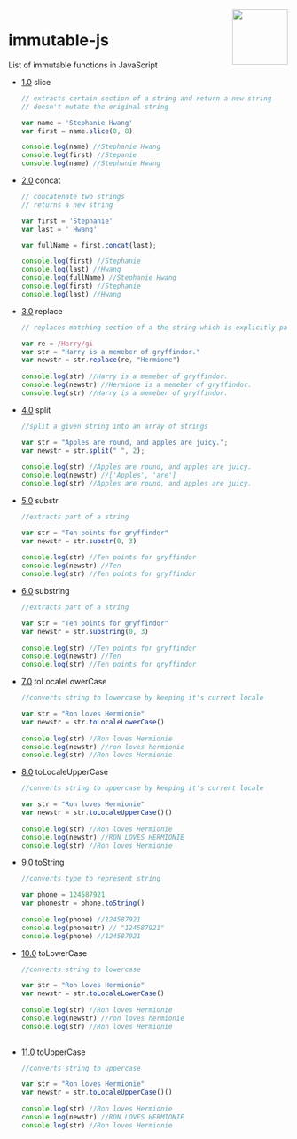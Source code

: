 <a href="https://promisesaplus.com/">
    <img src="https://upload.wikimedia.org/wikipedia/commons/thumb/6/6a/JavaScript-logo.png/768px-JavaScript-logo.png" width="100" align="right" />
</a>

# immutable-js

List of immutable functions in JavaScript

- [1.0](#1.0) <a name='1.0'></a> slice

  ```js
  // extracts certain section of a string and return a new string
  // doesn't mutate the original string
  
  var name = 'Stephanie Hwang'
  var first = name.slice(0, 8)
  
  console.log(name) //Stephanie Hwang
  console.log(first) //Stepanie
  console.log(name) //Stephanie Hwang
  ```

- [2.0](#2.0) <a name='1.0'></a> concat

  ```js
  // concatenate two strings
  // returns a new string
  
  var first = 'Stephanie'
  var last = ' Hwang'
  
  var fullName = first.concat(last);
  
  console.log(first) //Stephanie
  console.log(last) //Hwang
  console.log(fullName) //Stephanie Hwang
  console.log(first) //Stephanie
  console.log(last) //Hwang
  
  ```
  
- [3.0](#3.0) <a name='1.0'></a> replace

  ```js
  // replaces matching section of a the string which is explicitly passed to replace function
  
  var re = /Harry/gi
  var str = "Harry is a memeber of gryffindor."
  var newstr = str.replace(re, "Hermione")
           
  console.log(str) //Harry is a memeber of gryffindor.
  console.log(newstr) //Hermione is a memeber of gryffindor.
  console.log(str) //Harry is a memeber of gryffindor.
  ```
  
- [4.0](#4.0) <a name='1.0'></a> split

  ```js
  //split a given string into an array of strings
  
  var str = "Apples are round, and apples are juicy.";
  var newstr = str.split(" ", 2);
           
  console.log(str) //Apples are round, and apples are juicy.
  console.log(newstr) //['Apples', 'are']
  console.log(str) //Apples are round, and apples are juicy.
  ```
- [5.0](#5.0) <a name='1.0'></a> substr

  ```js
  //extracts part of a string
  
  var str = "Ten points for gryffindor"
  var newstr = str.substr(0, 3)
           
  console.log(str) //Ten points for gryffindor
  console.log(newstr) //Ten
  console.log(str) //Ten points for gryffindor
  ```
  
- [6.0](#6.0) <a name='1.0'></a> substring

  ```js
  //extracts part of a string
  
  var str = "Ten points for gryffindor"
  var newstr = str.substring(0, 3)
           
  console.log(str) //Ten points for gryffindor
  console.log(newstr) //Ten
  console.log(str) //Ten points for gryffindor
  ```

- [7.0](#7.0) <a name='1.0'></a> toLocaleLowerCase

  ```js
  //converts string to lowercase by keeping it's current locale
  
  var str = "Ron loves Hermionie"
  var newstr = str.toLocaleLowerCase()
           
  console.log(str) //Ron loves Hermionie
  console.log(newstr) //ron loves hermionie
  console.log(str) //Ron loves Hermionie
  
- [8.0](#8.0) <a name='1.0'></a> toLocaleUpperCase

  ```js
  //converts string to uppercase by keeping it's current locale
  
  var str = "Ron loves Hermionie"
  var newstr = str.toLocaleUpperCase()()
           
  console.log(str) //Ron loves Hermionie
  console.log(newstr) //RON LOVES HERMIONIE
  console.log(str) //Ron loves Hermionie
  
- [9.0](#9.0) <a name='1.0'></a> toString

  ```js
  //converts type to represent string
  
  var phone = 124587921
  var phonestr = phone.toString()
           
  console.log(phone) //124587921
  console.log(phonestr) // "124587921"
  console.log(phone) //124587921
  
- [10.0](#10.0) <a name='1.0'></a> toLowerCase

  ```js
  //converts string to lowercase
  
  var str = "Ron loves Hermionie"
  var newstr = str.toLocaleLowerCase()
           
  console.log(str) //Ron loves Hermionie
  console.log(newstr) //ron loves hermionie
  console.log(str) //Ron loves Hermionie
 
- [11.0](#11.0) <a name='1.0'></a> toUpperCase

  ```js
  //converts string to uppercase
  
  var str = "Ron loves Hermionie"
  var newstr = str.toLocaleUpperCase()()
           
  console.log(str) //Ron loves Hermionie
  console.log(newstr) //RON LOVES HERMIONIE
  console.log(str) //Ron loves Hermionie
